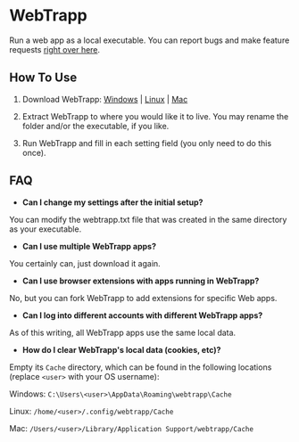 # WebTrapp
Run a web app as a local executable.
You can report bugs and make feature requests [right over here](https://github.com/brianblakely/webtrapp/issues).

## How To Use

1. Download WebTrapp: [Windows]() | [Linux]() | [Mac]()

2. Extract WebTrapp to where you would like it to live.
   You may rename the folder and/or the executable, if you like.

3. Run WebTrapp and fill in each setting field (you only need to do this once).

## FAQ

* **Can I change my settings after the initial setup?**

You can modify the webtrapp.txt file that was created in the same directory
as your executable.

* **Can I use multiple WebTrapp apps?**

You certainly can, just download it again.

* **Can I use browser extensions with apps running in WebTrapp?**

No, but you can fork WebTrapp to add extensions for specific Web apps.

* **Can I log into different accounts with different WebTrapp apps?**

As of this writing, all WebTrapp apps use the same local data.

* **How do I clear WebTrapp's local data (cookies, etc)?**

Empty its `Cache` directory, which can be found in the following locations (replace `<user>` with your OS username):

Windows:
`C:\Users\<user>\AppData\Roaming\webtrapp\Cache`

Linux:
`/home/<user>/.config/webtrapp/Cache`

Mac:
`/Users/<user>/Library/Application Support/webtrapp/Cache`
